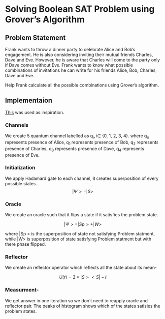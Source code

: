 # Solving Boolean SAT Problem using Grover’s Algorithm

## Problem Statement
Frank wants to throw a dinner party to celebrate Alice and Bob’s engagement. He is also considering inviting their mutual friends Charles, Dave and Eve. However, he is aware that Charles will come to the party only if Dave comes without Eve. Frank wants to know what possible combinations of invitations he can write for his friends Alice, Bob, Charles, Dave and Eve.

Help Frank calculate all the possible combinations using Grover’s algorithm.

## Implementaion
[This](https://qiskit.org/textbook/ch-applications/satisfiability-grover.html) was used as inspiration.

### Channels
We create 5 quantum channel labelled as q<sub>i</sub>, i∈ {0, 1, 2, 3, 4}. where q<sub>o</sub> represents presence of Alice, q<sub>1</sub> represents presence of Bob, q<sub>2</sub> represents presence of Charles, q<sub>3</sub> represents presence of Dave, q<sub>4</sub> represents presence of Eve.

### Initialization
We apply Hadamard gate to each channel, it creates superposition of every possible states.
$$  |Ψ> = |S> $$

### Oracle
We create an oracle such that it flips a state if it satisfies the problem state.

$$ |Ψ> = |Sp > + |W> $$

where |Sp > is the superposition of state not satisfying Problem statment, while |W> is superposition of state satisfying Problem statment but with there phase flipped.

### Reflector
We create an reflector operator which reflects all the state about its mean-

$$  U(r) = 2*|S > < S| - I $$

### Measurment-
We get answer in one iteration so we don't need to reapply oracle and reflector pair.
The peaks of histogram shows which of the states satisies the problem states. 
